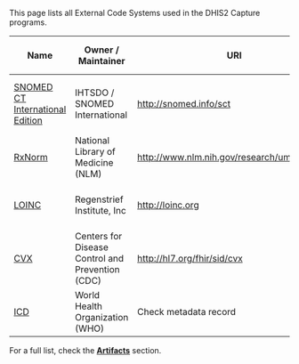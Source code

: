 This page lists all External Code Systems used in the DHIS2 Capture programs.

<table>
  <thead>
    <tr>
      <th>Name</th>
      <th>Owner / Maintainer</th>
      <th>URI</th>
      <th>Metadata Record</th>
      <th>Use with HL7 Standards</th>
    </tr>
  </thead>
  <tbody>
    <tr>
      <td><a href="https://terminology.hl7.org/SNOMEDCT.html" target="_blank">SNOMED CT International Edition</a></td>
      <td>IHTSDO / SNOMED International</td>
      <td><a href="http://snomed.info/sct" target="_blank">http://snomed.info/sct</a></td>
      <td>SNOMED CT International Edition</td>
      <td><a href="https://terminology.hl7.org/SNOMEDCT.html" target="_blank">See Using SNOMED CT with HL7 Standards</a></td>
    </tr>
    <tr>
      <td><a href="https://terminology.hl7.org/RxNorm.html" target="_blank">RxNorm</a></td>
      <td>National Library of Medicine (NLM)</td>
      <td><a href="http://www.nlm.nih.gov/research/umls/rxnorm" target="_blank">http://www.nlm.nih.gov/research/umls/rxnorm</a></td>
      <td>RxNorm</td>
      <td><a href="https://terminology.hl7.org/RxNorm.html" target="_blank">See Using RxNorm with HL7 Standards</a></td>
    </tr>
    <tr>
      <td><a href="https://terminology.hl7.org/LOINC.html" target="_blank">LOINC</a></td>
      <td>Regenstrief Institute, Inc</td>
      <td><a href="http://loinc.org" target="_blank">http://loinc.org</a></td>
      <td>LOINC</td>
      <td><a href="https://terminology.hl7.org/LOINC.html" target="_blank">See Using LOINC with HL7 Standards</a></td>
    </tr>
    <tr>
      <td><a href="https://terminology.hl7.org/CodeSystem-v2-0292.html" target="_blank">CVX</a></td>
      <td>Centers for Disease Control and Prevention (CDC)</td>
      <td><a href="http://hl7.org/fhir/sid/cvx" target="_blank">http://hl7.org/fhir/sid/cvx</a></td>
      <td>CVX</td>
      <td><a href="https://terminology.hl7.org/CodeSystem-v2-0292.html" target="_blank">See Using CVX with HL7 Standards</a></td>
    </tr>
    <tr>
      <td><a href="https://terminology.hl7.org/ICD.html" target="_blank">ICD</a></td>
      <td>World Health Organization (WHO)</td>
      <td>Check metadata record</td>
      <td>Check metadata record</td>
      <td><a href="https://terminology.hl7.org/ICD.html" target="_blank">See Using ICD with HL7 Standards</a></td>
    </tr>
  </tbody>
</table>

For a full list, check the **[Artifacts](artifacts.html)** section.
